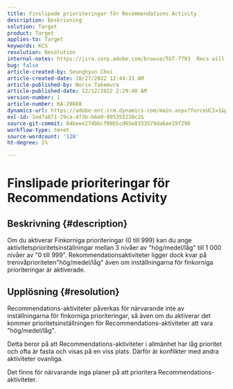 ```yaml
---
title: Finslipade prioriteringar för Recommendations Activity
description: Beskrivning
solution: Target
product: Target
applies-to: Target
keywords: KCS
resolution: Resolution
internal-notes: https://jira.corp.adobe.com/browse/TGT-7793  Recs will not have fine grained priorities. We will only have slider for it.
bug: false
article-created-by: Seunghyun Choi
article-created-date: 10/27/2022 12:44:31 AM
article-published-by: Norio Takemura
article-published-date: 12/12/2022 2:29:40 AM
version-number: 1
article-number: KA-20888
dynamics-url: https://adobe-ent.crm.dynamics.com/main.aspx?forceUCI=1&pagetype=entityrecord&etn=knowledgearticle&id=8994c97d-9055-ed11-bba2-6045bd006b4b
exl-id: 1ed7a871-29ca-4f3b-b6e0-995355220c15
source-git-commit: 04beee274bbcf00b5cd65e0333579da6ae19f290
workflow-type: tm+mt
source-wordcount: '128'
ht-degree: 1%

---
```


# Finslipade prioriteringar för Recommendations Activity

## Beskrivning {#description}

Om du aktiverar Finkorniga prioriteringar (0 till 999) kan du ange aktivitetsprioritetsinställningar mellan 3 nivåer av &quot;hög/medel/låg&quot; till 1 000 nivåer av &quot;0 till 999&quot;. Rekommendationsaktiviteter ligger dock kvar på trenivåprioriteten&quot;hög/medel/låg&quot; även om inställningarna för finkorniga prioriteringar är aktiverade.

## Upplösning {#resolution}


Recommendations-aktiviteter påverkas för närvarande inte av inställningarna för finkorniga prioriteringar, så även om du aktiverar det kommer prioritetsinställningen för Recommendations-aktiviteter att vara &quot;hög/medel/låg&quot;.

Detta beror på att Recommendations-aktiviteter i allmänhet har låg prioritet och ofta är fasta och visas på en viss plats. Därför är konflikter med andra aktiviteter ovanliga.

Det finns för närvarande inga planer på att prioritera Recommendations-aktiviteter.
